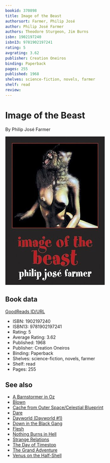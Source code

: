 ```yaml
---
bookid: 370898
title: Image of the Beast
authorsort: Farmer, Philip José
author: Philip José Farmer
authors: Theodore Sturgeon, Jim Burns
isbn: 1902197240
isbn13: 9781902197241
rating: 5
avgrating: 3.62
publisher: Creation Oneiros
binding: Paperback
pages: 255
published: 1968
shelves: science-fiction, novels, farmer
shelf: read
review: 
---
```


# Image of the Beast

By Philip José Farmer

![](../../assets/bookcovers/1388362088l/370898.jpg)

## Book data

[GoodReads ID/URL](https://www.goodreads.com/book/show/370898)

- ISBN: 1902197240
- ISBN13: 9781902197241
- Rating: 5
- Average Rating: 3.62
- Published: 1968
- Publisher: Creation Oneiros
- Binding: Paperback
- Shelves: science-fiction, novels, farmer
- Shelf: read
- Pages: 255


## See also

- [A Barnstormer in Oz](A_Barnstormer_in_Oz.md)
- [Blown](Blown.md)
- [Cache from Outer Space/Celestial Blueprint](Cache_from_Outer_Space-Celestial_Blueprint.md)
- [Dare](Dare.md)
- [Dayworld (Dayworld #1)](Dayworld_Dayworld_1.md)
- [Down in the Black Gang](Down_in_the_Black_Gang.md)
- [Flesh](Flesh.md)
- [Nothing Burns in Hell](Nothing_Burns_in_Hell.md)
- [Strange Relations](Strange_Relations.md)
- [The Day of Timestop](The_Day_of_Timestop.md)
- [The Grand Adventure](The_Grand_Adventure.md)
- [Venus on the Half-Shell](Venus_on_the_Half-Shell.md)
